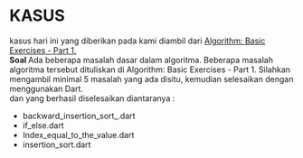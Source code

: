 <h1> KASUS </h1>

kasus hari ini yang diberikan pada kami 
diambil dari <a href = https://devinpractice.com/2017/10/22/algorithms-basic-exercises-part-1/>  Algorithm: Basic Exercises - Part 1.  </a>
<br>
<b> Soal </b>
Ada beberapa masalah dasar dalam algoritma. Beberapa masalah algoritma tersebut dituliskan di Algorithm: Basic Exercises - Part 1. Silahkan mengambil minimal 5 masalah yang ada disitu, kemudian selesaikan dengan menggunakan Dart.
<br>
dan yang berhasil diselesaikan diantaranya :
<br>


<ul>
  <li>backward_insertion_sort_.dart</li>
  <li>if_else.dart</li>
  <li>Index_equal_to_the_value.dart</li>
  <li>insertion_sort.dart</li>
</ul>
